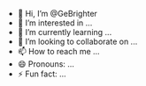 - 👋 Hi, I’m @GeBrighter
- 👀 I’m interested in ...
- 🌱 I’m currently learning ...
- 💞️ I’m looking to collaborate on ...
- 📫 How to reach me ...
- 😄 Pronouns: ...
- ⚡ Fun fact: ...

<!---
GeBrighter/GeBrighter is a ✨ special ✨ repository because its `README.md` (this file) appears on your GitHub profile.
You can click the Preview link to take a look at your changes.
--->
